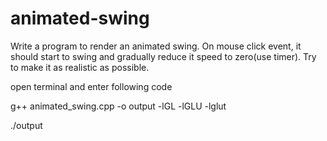 # animated-swing

Write a program to render an animated swing. On mouse click event, it should start to swing and gradually reduce it speed to zero(use timer). Try to make it  as realistic as possible.

open terminal and enter following code

g++ animated_swing.cpp -o output -lGL -lGLU -lglut

./output
